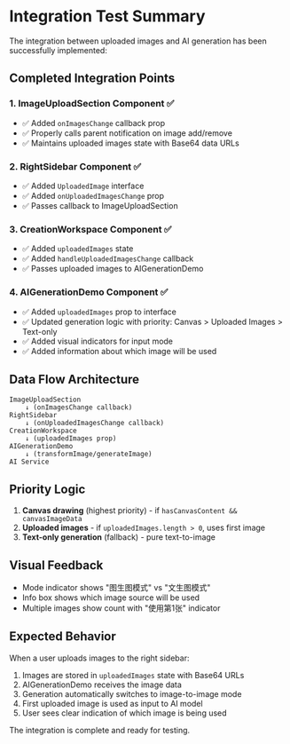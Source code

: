# Integration Test Summary

The integration between uploaded images and AI generation has been successfully implemented:

## Completed Integration Points

### 1. ImageUploadSection Component ✅
- ✅ Added `onImagesChange` callback prop
- ✅ Properly calls parent notification on image add/remove
- ✅ Maintains uploaded images state with Base64 data URLs

### 2. RightSidebar Component ✅
- ✅ Added `UploadedImage` interface
- ✅ Added `onUploadedImagesChange` prop
- ✅ Passes callback to ImageUploadSection

### 3. CreationWorkspace Component ✅
- ✅ Added `uploadedImages` state
- ✅ Added `handleUploadedImagesChange` callback
- ✅ Passes uploaded images to AIGenerationDemo

### 4. AIGenerationDemo Component ✅
- ✅ Added `uploadedImages` prop to interface
- ✅ Updated generation logic with priority: Canvas > Uploaded Images > Text-only
- ✅ Added visual indicators for input mode
- ✅ Added information about which image will be used

## Data Flow Architecture

```
ImageUploadSection 
    ↓ (onImagesChange callback)
RightSidebar 
    ↓ (onUploadedImagesChange callback)  
CreationWorkspace 
    ↓ (uploadedImages prop)
AIGenerationDemo 
    ↓ (transformImage/generateImage)
AI Service
```

## Priority Logic
1. **Canvas drawing** (highest priority) - if `hasCanvasContent && canvasImageData`
2. **Uploaded images** - if `uploadedImages.length > 0`, uses first image
3. **Text-only generation** (fallback) - pure text-to-image

## Visual Feedback
- Mode indicator shows "图生图模式" vs "文生图模式"
- Info box shows which image source will be used
- Multiple images show count with "使用第1张" indicator

## Expected Behavior
When a user uploads images to the right sidebar:
1. Images are stored in `uploadedImages` state with Base64 URLs
2. AIGenerationDemo receives the image data
3. Generation automatically switches to image-to-image mode
4. First uploaded image is used as input to AI model
5. User sees clear indication of which image is being used

The integration is complete and ready for testing.